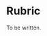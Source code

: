# Rubric

To be written.
<!--
| Criteria | Points |                                                                                                                                                                                                                                                                  |--------- |:------:|
| **In**correct filename (should be lname_fname.zip)   | -0.5pt                                                                                                                                                                                                                                                                   |
| **In**correct file (archive zipped, not just the .cs file)                       | -0.5pt (if the student did not share their .cs code at all, then your grading ends here)                                                                                                                                                                                 |
| Name and date in a delimited comment **not** at the very beginning of their code | -1pt (If they forgot the date, their name, if the comment is in-line, that is `//` and not `/* ... */`, or if it is not the very first thing in the file, they get only -0.5pt. If they made multiple mistakes (eg, only their name, in the main method), they get -1pt) |
| If the program does not compile                                                  | Stop here. No points.                                                                                                                                                                                                                                                    |
| Correctly declared the attributes                                                | +1pt                                                                                                                                                                                                                                                                     |
| Correctly implemeted the getters                                                 | +1pt                                                                                                                                                                                                                                                                     |
| Correctly implemented the setters (Aside from SetHitPts)                         | +1pt                                                                                                                                                                                                                                                                     |
| Correctly implemetented the `SetHitPts` and `LevelUp`                            | +1pt (0.5pt per method)                                                                                                                                                                                                                                                  |
| Correctly implemented a `ToString`                                               | +1pt                                                                                                                                                                                                                                                                     |
| Correctly implemetented the empty and populated Constructors                     | +1pt (0.5pt per method)                                                                                                                                                                                                                                                  |
| **Total (with Bonus)**                                                           | **6**                                                                                                                                                                                                                                                                    |

### Additional Info
- For all the getters, setters, and attributes, every error is -0.5pt, with more than one error meaning 0pts in that section. (Do NOT give quarter points)
- For every attribute with an improper name or datatype, take 0.5pt off the 1pt (that is, 2 mistakes result in a 0)
- If the getter or setters are correct w.r.t. the name / datatype of the attribute as implemented by the student, please do not take points off.
- _Any_ `ToString` is considered valid, as long as it compiles and returns a `string`.

## Phase 2

| Criteria                                                                         | Points                                                                                                                                                                                                                                                                   |
|----------------------------------------------------------------------------------|--------------------------------------------------------------------------------------------------------------------------------------------------------------------------------------------------------------------------------------------------------------------------|
| **In**correct filename (lname_fname.zip, not lname_fname.zip.zip for instance)   | -0.5pt                                                                                                                                                                                                                                                                   |
| **In**correct file (archive zipped, not just the .cs file)                       | -0.5pt (if the student did not share their .cs code at all, then your grading ends here)                                                                                                                                                                                 |
| Name and date in a delimited comment **not** at the very beginning of their code | -1pt (If they forgot the date, their name, if the comment is in-line, that is `//` and not `/* ... */`, or if it is not the very first thing in the file, they get only -0.5pt. If they made multiple mistakes (eg, only their name, in the main method), they get -1pt) |
| If the program does not compile                                                  | Stop here. No points.                                                                                                                                                                                                                                                    |
| Correct empty constructor                                                        | +1pt (-0.5pt per error)                                                                                                                                                                                                                                                  |
| Correct populated constructor                                                    | +1pt (-0.5pt per error)                                                                                                                                                                                                                                                  |
| Collects name                                                                    | +0.5pt                                                                                                                                                                                                                                                                   |
| Collects race (must be Human, Elf, Orc, Dragonborn, Tiefling)                    | +1pt (-0.5pt if case sensitive, -0.5pt if mostly correct condition, -1pt otherwise (including no validation), -0.5pt per any other error)                                                                                                                                |
| Collects gender (must be (M)ale, (F)emale, (O)ther, (H)ermaphroditic)            | +1.5pt (-0.5pt if case sensitive, -0.5pt if mostly correct condition, -1pt otherwise (including no validation), -0.5pt per any other error)                                                                                                                              |
| Collects level (between 0 and 30, inclusive)                                     | +1pt (-0.5pt if exclusive, -0.5pt if mostly correct condition, -1pt otherwise (including no validation), -0.5pt per any other error)                                                                                                                                     |
| Bonus: Tieflings can only be hermaphroditic                                      | +0.5pt (no points if anything wrong)                                                                                                                                                                                                                                     |
| Bonus: Always store gender as uppercase                                          | +0.5pt (no points if anything wrong)                                                                                                                                                                                                                                     |
| If Character is not created after collecting values                              | -0.5pt                                                                                                                                                                                                                                                                   |
| **Total (with Bonus)**                                                           | **7**                                                                                                                                                                                                                                                                    |

## Phase 3

| Criteria                                                                         | Points                                                                                                                                                                            |
|----------------------------------------------------------------------------------|-----------------------------------------------------------------------------------------------------------------------------------------------------------------------------------|
| **In**correct filename (lname_fname.zip, not lname_fname.zip.zip for instance)   | -0.5pt                                                                                                                                                                            |
| **In**correct file (archive zipped, not just the .cs file)                       | -0.5pt (if the student did not share their .cs code at all, then your grading ends here)                                                                                          |
| Name and date in a delimited comment **not** at the very beginning of their code | -0.5pt (If they forgot the date, their name, if the comment is in-line, that is `//` and not `/* ... */`, or if it is not the very first thing in the file, they get only -0.5pt) |
| If the program does not compile                                                  | Stop here. No points.                                                                                                                                                             |
| Creates stats array and role attributes                                          | +0.5pt (No deduction if no array is used, any mistake is -0.5pt for this section                                                                                                  |
| Modified ToString to include charclass (and job for bonus)                       | +0.5pt (no deductions if job is missing, -0.5pt if class is missing)                                                                                                              |
| AssignStats method                                                               | +2pts (see below for in-depth deductions)                                                                                                                                         |
| SetRole method                                                                   | +2pts (see below for in-depth deductions)                                                                                                                                         |
| Dice rolls are generated and assigned to int array                               | +1pt (-0.5pt if array is not used, -0.5pt if random is not used or if used incorrectly, -0.5pt if bounds on random is incorrect)                                                  |
| SetJob method                                                                    | +2pts (see below for in-depth deductions)                                                                                                                                         |
| Modify dice rolls to be 4d6 best 3 of 4                                          | +1pt                                                                                                                                                                              |
| **Total (with Bonus)**                                                           | **9** (Max Points is 8, even if all bonus points are completed)                                                                                                                   |

### Additional Info
- AssignStats
  - -0.5pt per error in decision structure
  - -0.5pt if no input validation
  - -0.5pt if you can overwrite previous stat assignments
- SetRole
  - -0.5pt if no array is used to store possible classes
  - -0.5pt per error in conditions
  - -0.5pt if able to select class I shouldn't be able to
  - -0.5pt if no validation
  - -1pt if multiclasses are significantly broken
- SetJob
  - -0.5pt if no array is used to store possible jobs
  - -0.5pt per error in conditions
  - -0.5pt if able to select class I shouldn't be able to
  - -0.5pt if no validation

  -->
